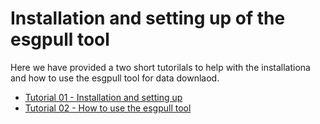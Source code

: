 # Installation and setting up of the esgpull tool

Here we have provided a two short tutorilals to help with the installationa and how to use the esgpull tool for data downlaod.

* [Tutorial 01 - Installation and setting up](Tutorial01_installation.md)
* [Tutorial 02 - How to use the esgpull tool](Tutorial02_DataDownload.md)
